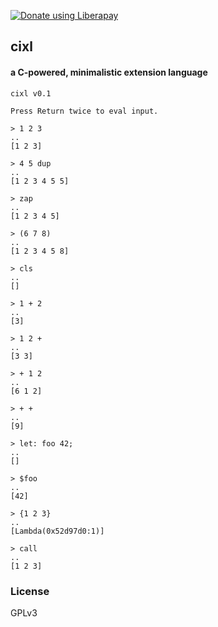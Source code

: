 <a href="https://liberapay.com/basic-gongfu/donate"><img alt="Donate using Liberapay" src="https://liberapay.com/assets/widgets/donate.svg"></a>

## cixl
#### a C-powered, minimalistic extension language

```
cixl v0.1

Press Return twice to eval input.

> 1 2 3
..
[1 2 3]

> 4 5 dup
..
[1 2 3 4 5 5]

> zap
..
[1 2 3 4 5]

> (6 7 8)
..
[1 2 3 4 5 8]

> cls
..
[]

> 1 + 2
..
[3]

> 1 2 +
..
[3 3]

> + 1 2
..
[6 1 2]

> + +
..
[9]

> let: foo 42;
..
[]

> $foo
..
[42]

> {1 2 3}
..
[Lambda(0x52d97d0:1)]

> call
..
[1 2 3]
```

### License
GPLv3